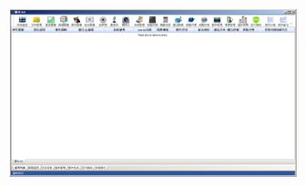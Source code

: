 ![Screenshot](https://raw.githubusercontent.com/Cryakl/Ultimate-RAT-Collection/refs/heads/main/SilverFox/%e7%89%88%e6%9c%ac4.0/Screenshot.png)

